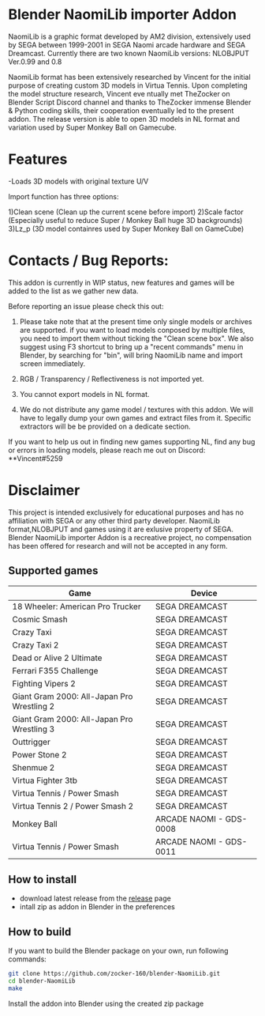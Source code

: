 # Blender NaomiLib importer Addon

NaomiLib is a graphic format developed by AM2 division, extensively used by SEGA between 1999-2001 in SEGA Naomi arcade hardware and SEGA Dreamcast.
Currently there are two known NaomiLib versions: NLOBJPUT Ver.0.99 and 0.8

NaomiLib format has been extensively researched by Vincent for the initial purpose of creating custom 3D models in Virtua Tennis. Upon completing the model structure research, Vincent eve ntually met TheZocker on Blender Script Discord channel and thanks to TheZocker immense Blender & Python coding skills, their cooperation eventually led to the present addon.
The release version is able to open 3D models in NL format and variation used by Super Monkey Ball on Gamecube.

# Features

-Loads 3D models with original texture U/V

Import function has three options:

1)Clean scene (Clean up the current scene before import)
2)Scale factor (Especially useful to reduce Super / Monkey Ball huge 3D backgrounds)
3)Lz_p (3D model containres used by Super Monkey Ball on GameCube)

# Contacts / Bug Reports:

This addon is currently in WIP status, new features and games will be added to the list as we gather new data.

Before reporting an issue please check this out:

1) Please take note that at the present time only single models or archives are supported. if you want to load models conposed by multiple files, you need to import them without ticking the "Clean scene box".
We also suggest using F3 shortcut to bring up a "recent commands" menu in Blender, by searching for "bin", will bring NaomiLib name and import screen immediately.

2) RGB / Transparency / Reflectiveness is not imported yet.

3) You cannot export models in NL format.

4) We do not distribute any game model / textures with this addon. We will have to legally dump your own games and extract files from it. Specific extractors will be be provided on a dedicate section.

If you want to help us out in finding new games supporting NL, find any bug or errors in loading models, please reach me out on Discord: **Vincent#5259

# Disclaimer

This project is intended exclusively for educational purposes and has no affiliation with SEGA or any other third party developer. NaomiLib format,NLOBJPUT and games using it are exlusive property of SEGA. Blender NaomiLib importer Addon is a recreative project, no compensation has been offered for research and will not be accepted in any form.

## Supported games

| Game                                        | Device                  |
| ------------------------------------------- | ----------------------- |
| 18 Wheeler: American Pro Trucker            | SEGA DREAMCAST          |
| Cosmic Smash                                | SEGA DREAMCAST          |
| Crazy Taxi                                  | SEGA DREAMCAST          |
| Crazy Taxi 2                                | SEGA DREAMCAST          |
| Dead or Alive 2 Ultimate                    | SEGA DREAMCAST          |
| Ferrari F355 Challenge                      | SEGA DREAMCAST          |
| Fighting Vipers 2                           | SEGA DREAMCAST          |
| Giant Gram 2000: All-Japan Pro Wrestling 2  | SEGA DREAMCAST          |
| Giant Gram 2000: All-Japan Pro Wrestling 3  | SEGA DREAMCAST          |
| Outtrigger                                  | SEGA DREAMCAST          |
| Power Stone 2                               | SEGA DREAMCAST          |
| Shenmue 2                                   | SEGA DREAMCAST          |
| Virtua Fighter 3tb                          | SEGA DREAMCAST          |
| Virtua Tennis / Power Smash                 | SEGA DREAMCAST          |
| Virtua Tennis 2 / Power Smash 2             | SEGA DREAMCAST          |
| Monkey Ball                                 | ARCADE NAOMI - GDS-0008 |
| Virtua Tennis / Power Smash                 | ARCADE NAOMI - GDS-0011 |


## How to install

- download latest release from the [release](https://github.com/zocker-160/blender-NaomiLib/releases) page
- intall zip as addon in Blender in the preferences

## How to build

If you want to build the Blender package on your own, run following commands:

```bash
git clone https://github.com/zocker-160/blender-NaomiLib.git
cd blender-NaomiLib
make
```

Install the addon into Blender using the created zip package
